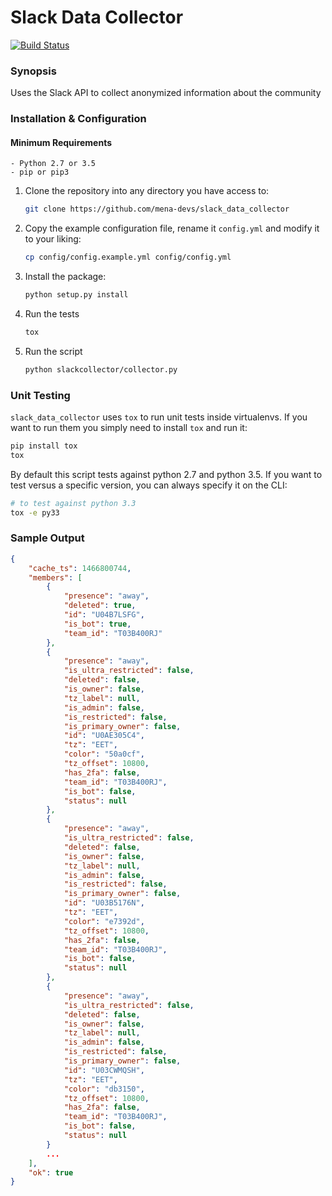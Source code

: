 # Slack Data Collector

[![Build Status](https://travis-ci.org/mena-devs/slack_data_collector.svg?branch=master)](https://travis-ci.org/mena-devs/slack_data_collector)

### Synopsis

Uses the Slack API to collect anonymized information about the community

### Installation & Configuration

#### Minimum Requirements

  ```
  - Python 2.7 or 3.5
  - pip or pip3
  ```

1. Clone the repository into any directory you have access to:

    ```sh
    git clone https://github.com/mena-devs/slack_data_collector
    ```

2. Copy the example configuration file, rename it `config.yml` and modify it to your liking:

    ```sh
    cp config/config.example.yml config/config.yml
    ```

3. Install the package:

    ```sh
    python setup.py install
    ```

4. Run the tests

    ```sh
    tox
    ```

5. Run the script

    ```sh
    python slackcollector/collector.py
    ```

### Unit Testing

`slack_data_collector` uses `tox` to run unit tests inside virtualenvs. If you want to run them you simply need to install `tox` and run it:

``` sh
pip install tox
tox
```
By default this script tests against python 2.7 and python 3.5. If you want to test versus a specific version, you can always specify it on the CLI:

``` sh
# to test against python 3.3
tox -e py33
```

### Sample Output

```json
{
    "cache_ts": 1466800744,
    "members": [
        {
            "presence": "away",
            "deleted": true,
            "id": "U04B7LSFG",
            "is_bot": true,
            "team_id": "T03B400RJ"
        },
        {
            "presence": "away",
            "is_ultra_restricted": false,
            "deleted": false,
            "is_owner": false,
            "tz_label": null,
            "is_admin": false,
            "is_restricted": false,
            "is_primary_owner": false,
            "id": "U0AE305C4",
            "tz": "EET",
            "color": "50a0cf",
            "tz_offset": 10800,
            "has_2fa": false,
            "team_id": "T03B400RJ",
            "is_bot": false,
            "status": null
        },
        {
            "presence": "away",
            "is_ultra_restricted": false,
            "deleted": false,
            "is_owner": false,
            "tz_label": null,
            "is_admin": false,
            "is_restricted": false,
            "is_primary_owner": false,
            "id": "U03B5176N",
            "tz": "EET",
            "color": "e7392d",
            "tz_offset": 10800,
            "has_2fa": false,
            "team_id": "T03B400RJ",
            "is_bot": false,
            "status": null
        },
        {
            "presence": "away",
            "is_ultra_restricted": false,
            "deleted": false,
            "is_owner": false,
            "tz_label": null,
            "is_admin": false,
            "is_restricted": false,
            "is_primary_owner": false,
            "id": "U03CWMQSH",
            "tz": "EET",
            "color": "db3150",
            "tz_offset": 10800,
            "has_2fa": false,
            "team_id": "T03B400RJ",
            "is_bot": false,
            "status": null
        }
        ...
    ],
    "ok": true
}
```
